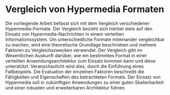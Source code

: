 Vergleich von Hypermedia Formaten
=========

Die vorliegende Arbeit befasst sich mit dem Vergleich verschiedener Hypermedia-Formate.
Der Vergleich bezieht sich hierbei stets auf den Einsatz von Hypermedia-Nachrichten in einem
verteilten Informationssystem. Um unterschiedliche Formate miteinander vergleichbar zu
machen, wird eine theoretische Grundlage beschrieben und mehrere Faktoren zu Vergleichszwecken
verwendet. Der Vergleich gibt im Wesentlichen Auskunft darüber, wie ein bestimmtes
Format in einer verteilten Anwendungsarchitektur zum Einsatz kommen kann und diese unterstützt.
Veranschaulicht wird dies, durch die Einführung eines Fallbeispiels. Die Evaluation der
einzelnen Faktoren beschreibt die Fähigkeiten und Eigenschaften des betrachteten Formats.
Der Einsatz von Hypermedia soll in zukünftigen Anwendungen zu einer guten Skalierbarkeit
und einer robusten und erweiterbaren Architektur führen.
